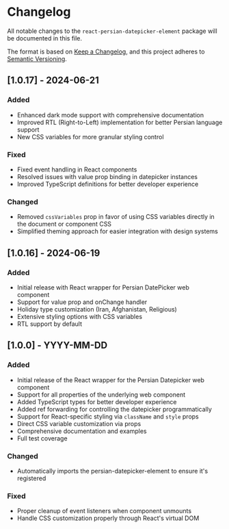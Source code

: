 # Changelog

All notable changes to the `react-persian-datepicker-element` package will be documented in this file.

The format is based on [Keep a Changelog](https://keepachangelog.com/en/1.0.0/),
and this project adheres to [Semantic Versioning](https://semver.org/spec/v2.0.0.html).

## [1.0.17] - 2024-06-21

### Added
- Enhanced dark mode support with comprehensive documentation
- Improved RTL (Right-to-Left) implementation for better Persian language support
- New CSS variables for more granular styling control

### Fixed
- Fixed event handling in React components
- Resolved issues with value prop binding in datepicker instances
- Improved TypeScript definitions for better developer experience

### Changed
- Removed `cssVariables` prop in favor of using CSS variables directly in the document or component CSS
- Simplified theming approach for easier integration with design systems

## [1.0.16] - 2024-06-19

### Added
- Initial release with React wrapper for Persian DatePicker web component
- Support for value prop and onChange handler
- Holiday type customization (Iran, Afghanistan, Religious)
- Extensive styling options with CSS variables
- RTL support by default

## [1.0.0] - YYYY-MM-DD

### Added
- Initial release of the React wrapper for the Persian Datepicker web component
- Support for all properties of the underlying web component
- Added TypeScript types for better developer experience
- Added ref forwarding for controlling the datepicker programmatically
- Support for React-specific styling via `className` and `style` props
- Direct CSS variable customization via props
- Comprehensive documentation and examples
- Full test coverage

### Changed
- Automatically imports the persian-datepicker-element to ensure it's registered

### Fixed
- Proper cleanup of event listeners when component unmounts
- Handle CSS customization properly through React's virtual DOM 